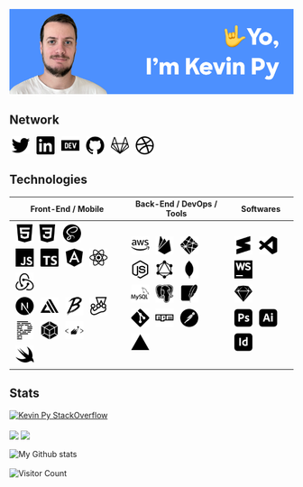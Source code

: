 ![Hero profile image](hero.png)


## Network
<a href="https://twitter.com/kevin_py" alt="Twitter"><img src="./icons/twitter.svg" width="32" style="margin:0 4px;" /></a>
<a href="https://www.linkedin.com/in/kevinpy" alt="Linkedin"><img src="./icons/linkedin.svg" width="32" style="margin:0 4px;" /></a>
<a href="https://dev.to/kevinpy" alt="Dev.to"><img src="./icons/dev-dot-to.svg" width="32" style="margin:0 4px;" /></a>
<a href="https://github.com/kevinpy" alt="Github"><img src="./icons/github.svg" width="32" style="margin:0 4px;" /></a>
<a href="https://gitlab.com/kevinpy" alt="Gitlab"><img src="./icons/gitlab.svg" width="32" style="margin:0 4px;" /></a>
<a href="https://dribbble.com/kevin_py" alt="Dribbble"><img src="./icons/dribbble.svg" width="32" style="margin:0 4px;" /></a>

## Technologies
| Front-End / Mobile | Back-End / DevOps / Tools | Softwares |
| - | - | - |
| <img src="./icons/html5.svg" width="32" style="margin:4px;" /><img src="./icons/css3.svg" width="32" style="margin:4px;" /> <img src="./icons/sass.svg" width="32" style="margin:4px;" /><br /><img src="./icons/javascript.svg" width="32" style="margin:4px;" /> <img src="./icons/typescript.svg" width="32" style="margin:4px;" /> <img src="./icons/angular.svg" width="32" style="margin:4px;" /> <img src="./icons/react.svg" width="32" style="margin:4px;" /> <img src="./icons/redux.svg" width="32" style="margin:4px;" /><br /><img src="./icons/next-dot-js.svg" width="32" style="margin:4px;" /> <img src="./icons/awsamplify.svg" width="32" style="margin:4px;" /> <img src="./icons/babel.svg" width="32" style="margin:4px;" /> <img src="./icons/jest.svg" width="32" style="margin:4px;" /> <img src="./icons/prettier.svg" width="32" style="margin:4px;" /> <img src="./icons/webpack.svg" width="32" style="margin:4px;" /> <img src="./icons/styled-components.svg" width="32" style="margin:4px;" /><br /><img src="./icons/swift.svg" width="32" style="margin:4px;" /> | <img src="./icons/amazonaws.svg" width="32" style="margin:4px;" /> <img src="./icons/firebase.svg" width="32" style="margin:4px;" /> <img src="./icons/netlify.svg" width="32" style="margin:4px;" /><br /><img src="./icons/node-dot-js.svg" width="32" style="margin:4px;" /> <img src="./icons/graphql.svg" width="32" style="margin:4px;" /> <img src="./icons/mongodb.svg" width="32" style="margin:4px;" /> <img src="./icons/mysql.svg" width="32" style="margin:4px;" /> <img src="./icons/postgresql.svg" width="32" style="margin:4px;" /> <img src="./icons/sqlite.svg" width="32" style="margin:4px;" /><br /><img src="./icons/git.svg" width="32" style="margin:4px;" /> <img src="./icons/npm.svg" width="32" style="margin:4px;" /> <img src="./icons/postman.svg" width="32" style="margin:4px;" /> <img src="./icons/vercel.svg" width="32" style="margin:4px;" /> | <img src="./icons/sublimetext.svg" width="32" style="margin:4px;" /> <img src="./icons/visualstudiocode.svg" width="32" style="margin:4px;" /> <img src="./icons/webstorm.svg" width="32" style="margin:4px;" /><br /><img src="./icons/sketch.svg" width="32" style="margin:4px;" /><br /><img src="./icons/adobephotoshop.svg" width="32" style="margin:4px;" /> <img src="./icons/adobeillustrator.svg" width="32" style="margin:4px;" /> <img src="./icons/adobeindesign.svg" width="32" style="margin:4px;" /> |


## Stats
[![Kevin Py StackOverflow](https://stackoverflow-badge.vercel.app/?userID=2223952)](https://stackoverflow.com/users/2223952/kevin-py)
<br /><br />
<img align="center" src="https://github-readme-stats.vercel.app/api/top-langs?username=kevinpy&layout=compact&langs_count=6" />
<img align="center" src="https://github-readme-stats.vercel.app/api/wakatime?username=kevinpy" />
<br /><br />
![My Github stats](https://github-readme-stats.vercel.app/api?username=kevinpy&show_icons=true)
<br /><br />
![Visitor Count](https://profile-counter.glitch.me/kevinpy/count.svg)
